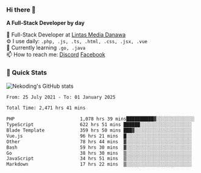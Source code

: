 ### Hi there 👋

**A Full-Stack Developer by day**

🔭 Full-Stack Developer at [Lintas Media Danawa](https://www.lintasmediadanawa.com/)  
⚙️ I use daily: `.php, .js, .ts, .html, .css, .jsx, .vue`  
🌱 Currently learning `.go, .java`  
📫 How to reach me: [Discord](https://discordapp.com/users/984448732999327766)  [Facebook](https://fb.me/tyvandi)  

### 🚀 Quick Stats  

![Nekoding's GitHub stats](https://github-readme-stats.vercel.app/api?username=nekoding&show_icons=true)

<!--START_SECTION:waka-->

```txt
From: 25 July 2021 - To: 01 January 2025

Total Time: 2,471 hrs 41 mins

PHP                        1,078 hrs 39 mins██████████▓░░░░░░░░░░░░░░   42.29 %
TypeScript                 622 hrs 51 mins ██████░░░░░░░░░░░░░░░░░░░   24.42 %
Blade Template             359 hrs 50 mins ███▓░░░░░░░░░░░░░░░░░░░░░   14.11 %
Vue.js                     96 hrs 21 mins  █░░░░░░░░░░░░░░░░░░░░░░░░   03.78 %
Other                      78 hrs 44 mins  ▓░░░░░░░░░░░░░░░░░░░░░░░░   03.09 %
Bash                       59 hrs 30 mins  ▓░░░░░░░░░░░░░░░░░░░░░░░░   02.33 %
Go                         38 hrs 30 mins  ▒░░░░░░░░░░░░░░░░░░░░░░░░   01.51 %
JavaScript                 34 hrs 51 mins  ▒░░░░░░░░░░░░░░░░░░░░░░░░   01.37 %
Markdown                   17 hrs 22 mins  ▒░░░░░░░░░░░░░░░░░░░░░░░░   00.68 %
```

<!--END_SECTION:waka-->

<!--
**nekoding/nekoding** is a ✨ _special_ ✨ repository because its `README.md` (this file) appears on your GitHub profile.

Here are some ideas to get you started:

- 🔭 I’m currently working on ...
- 🌱 I’m currently learning ...
- 👯 I’m looking to collaborate on ...
- 🤔 I’m looking for help with ...
- 💬 Ask me about ...
- 📫 How to reach me: ...
- 😄 Pronouns: ...
- ⚡ Fun fact: ...
-->
